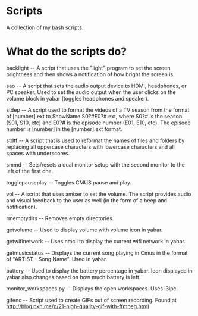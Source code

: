 # Scripts
A collection of my bash scripts.

<h1>What do the scripts do?</h1>

backlight -- A script that uses the "light" program to set the screen 
brightness and then shows a notification of how bright the screen is.

sao -- A script that sets the audio output device to HDMI, headphones, 
or PC speaker. Used to set the audio output when the user clicks on the volume block in yabar (toggles headphones and speaker).

stdep -- A script used to format the videos of a TV season from the format of
[number].ext to ShowName.S0?#E0?#.ext, where S0?# is the season (S01, S10,
etc) and E0?# is the episode number (E01, E10, etc). The episode number is 
[number] in the [number].ext format.

stdtf -- A script that is used to reformat the names of files and folders by
replacing all uppercase characters with lowercase characters and all spaces 
with underscores.

smmd -- Sets/resets a dual monitor setup with the second monitor to the left
of the first one.

togglepauseplay -- Toggles CMUS pause and play.

vol -- A script that uses amixer to set the volume. The script provides audio
and visual feedback to the user as well (in the form of a beep and
notification).

rmemptydirs -- Removes empty directories.

getvolume -- Used to display volume with volume icon in yabar.

getwifinetwork -- Uses nmcli to display the current wifi network in yabar.

getmusicstatus -- Displays the current song playing in Cmus in the format of "ARTIST - Song Name". Used in yabar.

battery -- Used to display the battery percentage in yabar. Icon displayed in yabar also changes based on how much battery is left.

monitor_workspaces.py -- Displays the open workspaces. Uses i3ipc.

gifenc -- Script used to create GIFs out of screen recording. Found at http://blog.pkh.me/p/21-high-quality-gif-with-ffmpeg.html
